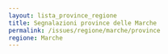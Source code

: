 ```yaml
---
layout: lista_province_regione
title: Segnalazioni province delle Marche
permalink: /issues/regione/marche/province
regione: Marche
---
```


